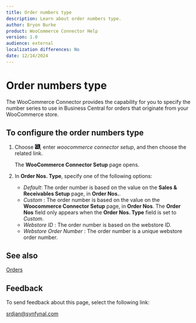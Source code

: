 ```yaml
---
title: Order numbers type
description: Learn about order numbers type.
author: Bryon Burke
product: WooCommerce Connector Help
version: 1.0
audience: external
localization differences: No
date: 12/14/2024
---
```


<!-- markdownlint-disable MD006 MD007 MD009 MD024 MD025 MD033 -->
<!--// cspell:ignore  markdownlint allowfullscreen keyframes webstore woocommerce -->

# Order numbers type

The WooCommerce Connector provides the capability for you to specify the number series to use in Business Central for orders that originate from your WooCommerce store.

## To configure the order numbers type

1. Choose ![Lightbulb that opens the Tell Me feature.](media/ui-search/search_small.png "Tell me what you want to do"), enter <i>woocommerce connector setup</i>, and then choose the related link.

   The <b>WooCommerce Connector Setup</b> page opens.

1. In <b>Order Nos. Type</b>, specify one of the following options:
     - <i>Default</i>: The order number is based on the value on the <b>Sales & Receivables Setup</b> page, in <b>Order Nos.</b>.
     - <i>Custom</i> : The order number is based on the value on the <b>Woocommerce Connector Setup</b> page, in <b>Order Nos</b>. The <b>Order Nos</b> field only appears when the <b>Order Nos. Type</b> field is set to <i>Custom</i>.
     - <i>Webstore ID</i> : The order number is based on the webstore ID.
     - <i>Webstore Order Number</i> : The order number is a unique webstore order number.

## See also

[Orders](orders.md)

## Feedback

To send feedback about this page, select the following link:

[srdjan@synfynal.com](mailto:srdjan@synfynal.com?subject=Documentation%20Feedback%20Product%20Docs:%20order-numbers-type)
